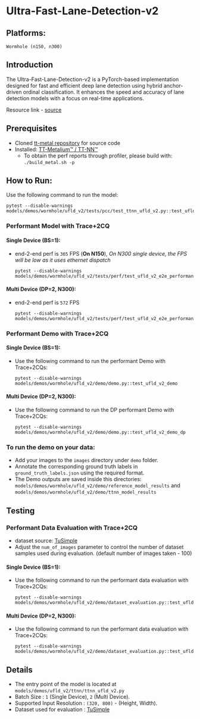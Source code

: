 # Ultra-Fast-Lane-Detection-v2

## Platforms:
    Wormhole (n150, n300)

## Introduction
The Ultra-Fast-Lane-Detection-v2 is a PyTorch-based implementation designed for fast and efficient deep lane detection using hybrid anchor-driven ordinal classification. It enhances the speed and accuracy of lane detection models with a focus on real-time applications.

Resource link - [source](https://github.com/cfzd/Ultra-Fast-Lane-Detection-v2)

## Prerequisites
- Cloned [tt-metal repository](https://github.com/tenstorrent/tt-metal) for source code
- Installed: [TT-Metalium™ / TT-NN™](https://github.com/tenstorrent/tt-metal/blob/main/INSTALLING.md)
  - To obtain the perf reports through profiler, please build with: `./build_metal.sh -p`

## How to Run:

Use the following command to run the model:
  ```
  pytest --disable-warnings models/demos/wormhole/ufld_v2/tests/pcc/test_ttnn_ufld_v2.py::test_ufld_v2_model
  ```

### Performant Model with Trace+2CQ

#### Single Device (BS=1):
- end-2-end perf is `365` FPS (**On N150**), _On N300 single device, the FPS will be low as it uses ethernet dispatch_

  ```
  pytest --disable-warnings models/demos/wormhole/ufld_v2/tests/perf/test_ufld_v2_e2e_performant.py::test_ufldv2_e2e_performant
  ```
#### Multi Device (DP=2, N300):
- end-2-end perf is `572` FPS

  ```
  pytest --disable-warnings models/demos/wormhole/ufld_v2/tests/perf/test_ufld_v2_e2e_performant.py::test_ufldv2_e2e_performant_dp
  ```

### Performant Demo with Trace+2CQ

#### Single Device (BS=1):
- Use the following command to run the performant Demo with Trace+2CQs:

  ```
  pytest --disable-warnings models/demos/wormhole/ufld_v2/demo/demo.py::test_ufld_v2_demo
  ```

#### Multi Device (DP=2, N300):
- Use the following command to run the DP performant Demo with Trace+2CQs:

  ```
  pytest --disable-warnings models/demos/wormhole/ufld_v2/demo/demo.py::test_ufld_v2_demo_dp
  ```

### To run the demo on your data:
- Add your images to the `images` directory under `demo` folder.
- Annotate the corresponding ground truth labels in `ground_truth_labels.json` using the required format.
- The Demo outputs are saved inside this directories: `models/demos/wormhole/ufld_v2/demo/reference_model_results` and `models/demos/wormhole/ufld_v2/demo/ttnn_model_results`

## Testing
### Performant Data Evaluation with Trace+2CQ
- dataset source: [TuSimple](https://www.kaggle.com/datasets/manideep1108/tusimple)
- Adjust the `num_of_images` parameter to control the number of dataset samples used during evaluation. (default number of images taken - 100)

#### Single Device (BS=1):

- Use the following command to run the performant data evaluation with Trace+2CQs:

  ```
  pytest --disable-warnings models/demos/wormhole/ufld_v2/demo/dataset_evaluation.py::test_ufld_v2_dataset_inference
  ```

#### Multi Device (DP=2, N300):

- Use the following command to run the performant data evaluation with Trace+2CQs:

  ```
  pytest --disable-warnings models/demos/wormhole/ufld_v2/demo/dataset_evaluation.py::test_ufld_v2_dataset_inference_dp
  ```

## Details
- The entry point of the model is located at ```models/demos/ufld_v2/ttnn/ttnn_ufld_v2.py```
- Batch Size : `1` (Single Device), `2` (Multi Device).
- Supported Input Resolution : `(320, 800)` - (Height, Width).
- Dataset used for evaluation : [TuSimple](https://www.kaggle.com/datasets/manideep1108/tusimple)

